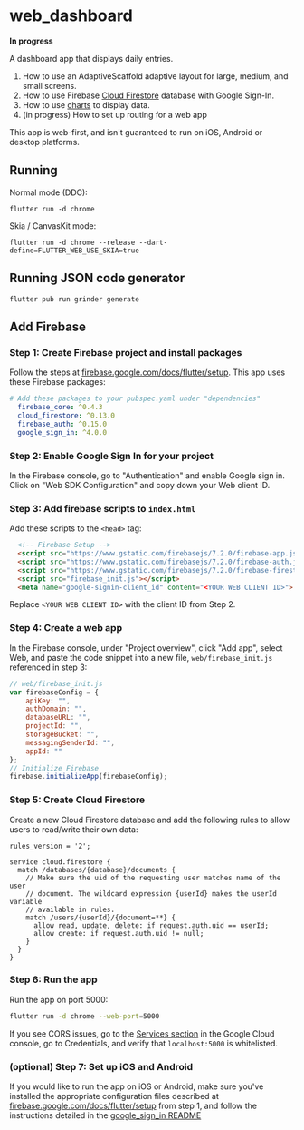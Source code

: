 # web_dashboard

**In progress** 

A dashboard app that displays daily entries.

1. How to use an AdaptiveScaffold adaptive layout for large, medium, and small
screens.
2. How to use Firebase [Cloud
Firestore](https://firebase.google.com/docs/firestore) database with Google
Sign-In.
3. How to use [charts](https://pub.dev/packages/charts_flutter) to display
data. 
4. (in progress) How to set up routing for a web app

This app is web-first, and isn't guaranteed to run on iOS, Android or desktop
platforms.

## Running

Normal mode (DDC):

```
flutter run -d chrome
```

Skia / CanvasKit mode:

```
flutter run -d chrome --release --dart-define=FLUTTER_WEB_USE_SKIA=true
```

## Running JSON code generator

```
flutter pub run grinder generate
```

## Add Firebase

### Step 1: Create Firebase project and install packages

Follow the steps at [firebase.google.com/docs/flutter/setup][flutter-setup].
This app uses these Firebase packages:

```yaml
# Add these packages to your pubspec.yaml under "dependencies"
  firebase_core: ^0.4.3
  cloud_firestore: ^0.13.0
  firebase_auth: ^0.15.0
  google_sign_in: ^4.0.0
```

### Step 2: Enable Google Sign In for your project

In the Firebase console, go to "Authentication" and enable Google sign in. Click
on "Web SDK Configuration" and copy down your Web client ID.

### Step 3: Add firebase scripts to `index.html`

Add these scripts to the `<head>` tag:

```html
  <!-- Firebase Setup -->
  <script src="https://www.gstatic.com/firebasejs/7.2.0/firebase-app.js"></script>
  <script src="https://www.gstatic.com/firebasejs/7.2.0/firebase-auth.js"></script>
  <script src="https://www.gstatic.com/firebasejs/7.2.0/firebase-firestore.js"></script>
  <script src="firebase_init.js"></script>
  <meta name="google-signin-client_id" content="<YOUR WEB CLIENT ID>">
```

Replace `<YOUR WEB CLIENT ID>` with the client ID from Step 2.

### Step 4: Create a web app

In the Firebase console, under "Project overview", click "Add app", select Web,
and paste the code snippet into a new file, `web/firebase_init.js` referenced in
step 3:

```javascript
// web/firebase_init.js
var firebaseConfig = {
    apiKey: "",
    authDomain: "",
    databaseURL: "",
    projectId: "",
    storageBucket: "",
    messagingSenderId: "",
    appId: ""
};
// Initialize Firebase
firebase.initializeApp(firebaseConfig);
```

### Step 5: Create Cloud Firestore

Create a new Cloud Firestore database and add the following rules to allow users
to read/write their own data:

```
rules_version = '2';

service cloud.firestore {
  match /databases/{database}/documents {
    // Make sure the uid of the requesting user matches name of the user
    // document. The wildcard expression {userId} makes the userId variable
    // available in rules.
    match /users/{userId}/{document=**} {
      allow read, update, delete: if request.auth.uid == userId;
      allow create: if request.auth.uid != null;
    }
  }
}
```

### Step 6: Run the app

Run the app on port 5000:

```bash
flutter run -d chrome --web-port=5000
```

If you see CORS issues, go to the [Services section][cloud-console-apis] in the
Google Cloud console, go to Credentials, and verify that `localhost:5000` is
whitelisted.

### (optional) Step 7: Set up iOS and Android
If you would like to run the app on iOS or Android, make sure you've installed
the appropriate configuration files described at
[firebase.google.com/docs/flutter/setup][flutter-setup] from step 1, and follow
the instructions detailed in the [google_sign_in README][google-sign-in]

[flutter-setup]: https://firebase.google.com/docs/flutter/setup
[cloud-console-apis]: https://console.developers.google.com/apis/dashboard
[google-sign-in]: https://pub.dev/packages/google_sign_in
